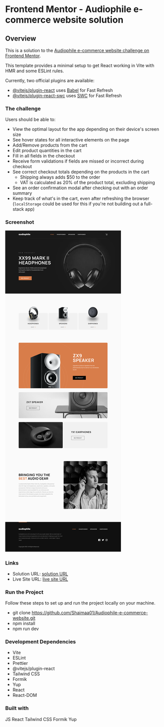# Frontend Mentor - Audiophile e-commerce website solution

## Overview

This is a solution to the [Audiophile e-commerce website challenge on Frontend Mentor](https://www.frontendmentor.io/challenges/audiophile-ecommerce-website-C8cuSd_wx).

This template provides a minimal setup to get React working in Vite with HMR and some ESLint rules.

Currently, two official plugins are available:

- [@vitejs/plugin-react](https://github.com/vitejs/vite-plugin-react/blob/main/packages/plugin-react/README.md) uses [Babel](https://babeljs.io/) for Fast Refresh
- [@vitejs/plugin-react-swc](https://github.com/vitejs/vite-plugin-react-swc) uses [SWC](https://swc.rs/) for Fast Refresh

### The challenge

Users should be able to:

- View the optimal layout for the app depending on their device's screen size
- See hover states for all interactive elements on the page
- Add/Remove products from the cart
- Edit product quantities in the cart
- Fill in all fields in the checkout
- Receive form validations if fields are missed or incorrect during checkout
- See correct checkout totals depending on the products in the cart
  - Shipping always adds $50 to the order
  - VAT is calculated as 20% of the product total, excluding shipping
- See an order confirmation modal after checking out with an order summary
- Keep track of what's in the cart, even after refreshing the browser (`localStorage` could be used for this if you're not building out a full-stack app)

### Screenshot

![](/public/Screenshot%202025-02-07%20at%2015-38-50%20audiophile.png)

### Links

- Solution URL: [ solution URL ](https://github.com/Shaimaa01/Audiophile-e-commerce-website/tree/main)
- Live Site URL: [ live site URL ](https://audiophile-e-commerce-website-taupe.vercel.app/)

### Run the Project

Follow these steps to set up and run the project locally on your machine.

- git clone https://github.com/Shaimaa01/Audiophile-e-commerce-website.git
- npm install
- npm run dev

### Development Dependencies

- Vite
- ESLint
- Prettier
- @vitejs/plugin-react
- Tailwind CSS
- Formik
- Yup
- React
- React-DOM

### Built with

JS
React
Tailwind CSS
Formik
Yup
